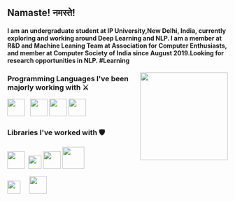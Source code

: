 
## Namaste! नमस्ते!
#### I am an undergraduate student at IP University,New Delhi, India, currently exploring and working around Deep Learning and NLP. I am a member at R&D and Machine Leaning Team at Association for Computer Enthusiasts, and member at Computer Society of India since August 2019.Looking for research opportunities in NLP. #Learning
  <img align="right" height="200" src="https://github.com/ikirtivardhansingh/ikirtivardhansingh.github.io/blob/master/NLP-featured-image.jpg">


### Programming Languages I've been majorly working with ⚔️ 
<img height="40" src="https://cdn.svgporn.com/logos/c-plusplus.svg"> &nbsp;
<img height="40" src="https://cdn.svgporn.com/logos/python.svg">
<img height="40" src="https://cdn.svgporn.com/logos/java.svg">
<img height="40" src="https://cdn.svgporn.com/logos/javascript.svg">

### Libraries I've worked with 🛡️ <br>
<img height="40" src="https://pytorch.org/assets/images/pytorch-logo.png">&nbsp;
<img height="30" src="https://matplotlib.org/_static/logo2_compressed.svg">
<img height="40" src="https://cdn.svgporn.com/logos/tensorflow.svg">
<img height="50" src="https://pandas.pydata.org/static/img/pandas_white.svg"> 
  
<a href="https://www.linkedin.com/in/kirtivardhansingh/"><img height="30" src="https://cdn.svgporn.com/logos/linkedin-icon.svg"></a>&nbsp;&nbsp; &nbsp;
<a href="https://ikirtivardhansingh.github.io"><img height="40" src="https://github.com/ikirtivardhansingh/portfolio/blob/master/web.png"></a> 